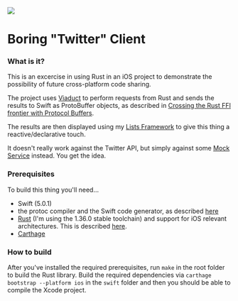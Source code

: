 <a href="https://semaphoreci.com"><img src="https://img.shields.io/badge/Builds%20on-Semaphore%20CI-lightgrey"/></a>

# Boring "Twitter" Client

### What is it?

This is an excercise in using Rust in an iOS project to demonstrate the possibility of future cross-platform code sharing.

The project uses [Viaduct](https://github.com/mozilla/application-services/tree/master/components/viaduct) to perform requests from Rust and sends the results to Swift as ProtoBuffer objects, as described in [Crossing the Rust FFI frontier with Protocol Buffers](https://hacks.mozilla.org/2019/04/crossing-the-rust-ffi-frontier-with-protocol-buffers/).

The results are then displayed using my [Lists Framework](https://github.com/nesium/Lists) to give this thing a reactive/declarative touch.

It doesn't really work against the Twitter API, but simply against some [Mock Service](https://jsonplaceholder.typicode.com/posts/1/comments) instead. You get the idea.

### Prerequisites

To build this thing you'll need…

- Swift (5.0.1)
- the protoc compiler and the Swift code generator, as described [here](https://github.com/apple/swift-protobuf#getting-started)
- [Rust](https://rustup.rs) (I'm using the 1.36.0 stable toolchain) and support for iOS relevant architectures. This is described [here](https://medium.com/visly/rust-on-ios-39f799b3c1dd).
- [Carthage](https://github.com/Carthage/Carthage)

### How to build

After you've installed the required prerequisites, run `make` in the root folder to build the Rust library. Build the required dependencies via `carthage bootstrap --platform ios` in the `swift` folder and then you should be able to compile the Xcode project.
